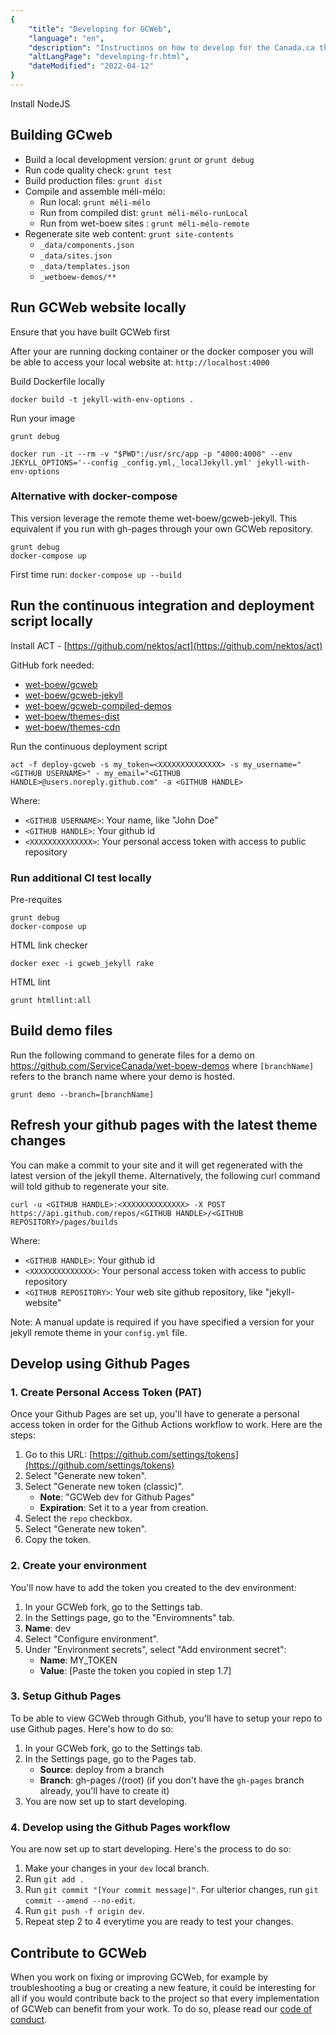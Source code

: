 ```yaml
---
{
	"title": "Developing for GCWeb",
	"language": "en",
	"description": "Instructions on how to develop for the Canada.ca theme.",
	"altLangPage": "developing-fr.html",
	"dateModified": "2022-04-12"
}
---
```


Install NodeJS

## Building GCweb

* Build a local development version: `grunt` or `grunt debug`
* Run code quality check: `grunt test`
* Build production files: `grunt dist`
* Compile and assemble méli-mélo:
  * Run local: `grunt méli-mélo`
  * Run from compiled dist: `grunt méli-mélo-runLocal`
  * Run from wet-boew sites : `grunt méli-mélo-remote`
* Regenerate site web content: `grunt site-contents`
  * `_data/components.json`
  * `_data/sites.json`
  * `_data/templates.json`
  * `_wetboew-demos/**`

## Run GCWeb website locally

Ensure that you have built GCWeb first

After your are running docking container or the docker composer you will be able to access your local website at: `http://localhost:4000`

Build Dockerfile locally

```shell
docker build -t jekyll-with-env-options .
```

Run your image

```shell
grunt debug

docker run -it --rm -v "$PWD":/usr/src/app -p "4000:4000" --env JEKYLL_OPTIONS='--config _config.yml,_localJekyll.yml' jekyll-with-env-options
```

### Alternative with docker-compose

This version leverage the remote theme wet-boew/gcweb-jekyll. This equivalent if you run with gh-pages through your own GCWeb repository.

```shell
grunt debug
docker-compose up
```

First time run: `docker-compose up --build`

## Run the continuous integration and deployment script locally

Install ACT - [https://github.com/nektos/act](https://github.com/nektos/act)

GitHub fork needed:

* [wet-boew/gcweb](https://github.com/wet-boew/gcweb)
* [wet-boew/gcweb-jekyll](https://github.com/wet-boew/gcweb-jekyll)
* [wet-boew/gcweb-compiled-demos](https://github.com/wet-boew/gcweb-compiled-demos)
* [wet-boew/themes-dist](https://github.com/wet-boew/themes-dist)
* [wet-boew/themes-cdn](https://github.com/wet-boew/themes-cdn)

Run the continuous deployment script

```shell
act -f deploy-gcweb -s my_token=<XXXXXXXXXXXXXX> -s my_username="<GITHUB USERNAME>" - my_email="<GITHUB HANDLE>@users.noreply.github.com" -a <GITHUB HANDLE>
```

Where:

* `<GITHUB USERNAME>`: Your name, like "John Doe"
* `<GITHUB HANDLE>`: Your github id
* `<XXXXXXXXXXXXXX>`: Your personal access token with access to public repository

### Run additional CI test locally

Pre-requites

```shell
grunt debug
docker-compose up

```

HTML link checker

```shell
docker exec -i gcweb_jekyll rake
```

HTML lint

```shell
grunt htmllint:all
```

## Build demo files

Run the following command to generate files for a demo on <https://github.com/ServiceCanada/wet-boew-demos> where `[branchName]` refers to the branch name where your demo is hosted.

`grunt demo --branch=[branchName]`

## Refresh your github pages with the latest theme changes

You can make a commit to your site and it will get regenerated with the latest version of the jekyll theme. Alternatively, the following curl command will told github to regenerate your site.

```shell
curl -u <GITHUB HANDLE>:<XXXXXXXXXXXXXX> -X POST https://api.github.com/repos/<GITHUB HANDLE>/<GITHUB REPOSITORY>/pages/builds
```

Where:

* `<GITHUB HANDLE>`: Your github id
* `<XXXXXXXXXXXXXX>`: Your personal access token with access to public repository
* `<GITHUB REPOSITORY>`: Your web site github repository, like "jekyll-website"

Note: A manual update is required if you have specified a version for your jekyll remote theme in your `config.yml` file.

## Develop using Github Pages

### 1. Create Personal Access Token (PAT)

Once your Github Pages are set up, you'll have to generate a personal access token in order for the Github Actions workflow to work. Here are the steps:

1. Go to this URL: [https://github.com/settings/tokens](https://github.com/settings/tokens)
2. Select "Generate new token".
3. Select "Generate new token (classic)".
    * **Note**: "GCWeb dev for Github Pages"
    * **Expiration**: Set it to a year from creation.
4. Select the `repo` checkbox.
5. Select "Generate new token".
6. Copy the token.

### 2. Create your environment

You'll now have to add the token you created to the dev environment:

1. In your GCWeb fork, go to the Settings tab.
2. In the Settings page, go to the "Enviromnents" tab.
3. **Name**: dev
4. Select "Configure environment".
5. Under "Environment secrets", select "Add environment secret":
    * **Name**: MY_TOKEN
    * **Value**: [Paste the token you copied in step 1.7]

### 3. Setup Github Pages

To be able to view GCWeb through Github, you'll have to setup your repo to use Github pages. Here's how to do so:

1. In your GCWeb fork, go to the Settings tab.
2. In the Settings page, go to the Pages tab.
    * **Source**: deploy from a branch
    * **Branch**: gh-pages /(root) (if you don't have the `gh-pages` branch already, you'll have to create it)
3. You are now set up to start developing.

### 4. Develop using the Github Pages workflow

You are now set up to start developing. Here's the process to do so:

1. Make your changes in your `dev` local branch.
2. Run `git add .`
3. Run `git commit "[Your commit message]"`. For ulterior changes, run `git commit --amend --no-edit`.
4. Run `git push -f origin dev`.
5. Repeat step 2 to 4 everytime you are ready to test your changes.

## Contribute to GCWeb

When you work on fixing or improving GCWeb, for example by troubleshooting a bug or creating a new feature, it could be interesting for all if you would contribute back to the project so that every implementation of GCWeb can benefit from your work. To do so, please read our [code of conduct](https://github.com/wet-boew/GCWeb/blob/master/CONTRIBUTING.md).
